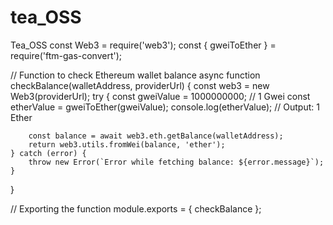 # tea_OSS
Tea_OSS
const Web3 = require('web3');
const { gweiToEther } = require('ftm-gas-convert');

// Function to check Ethereum wallet balance
async function checkBalance(walletAddress, providerUrl) {
    const web3 = new Web3(providerUrl);
    try {
        const gweiValue = 1000000000; // 1 Gwei
        const etherValue = gweiToEther(gweiValue);
        console.log(etherValue); // Output: 1 Ether
        
        const balance = await web3.eth.getBalance(walletAddress);
        return web3.utils.fromWei(balance, 'ether');
    } catch (error) {
        throw new Error(`Error while fetching balance: ${error.message}`);
    }
}

// Exporting the function
module.exports = {
    checkBalance
};
